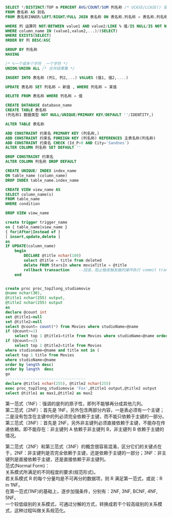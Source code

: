 ```sql
SELECT */DISTINCT/TOP m PERCENT AVG/COUNT/SUM 列名称 /* UCASE/LCASE() 变大小写 */
FROM 表名称 AS 别名
FROM 表名称INNER/LEFT/RIGHT/FULL JOIN 表名称 ON 表名称.列名称 = 表名称.列名称

WHERE 列 运算符 NOT/BETWEEN value1 AND value2/LIKE % 值/IS NULL/IS NOT NULL  AND/OR
WHERE column_name IN (value1,value2,...)/(SELECT)
WHERE EXISTS(SELECT)
ORDER BY 列 DESC/ASC

GROUP BY 列名称
HAVING

/* %一个或多个字符 _一个字符 */
UNION/UNION ALL /* 合并结果集 */

INSERT INTO 表名称 (列1, 列2,...) VALUES (值1, 值2,....)

UPDATE 表名称 SET 列名称 = 新值 , WHERE 列名称 = 某值

DELETE FROM 表名称 WHERE 列名称 = 值

CREATE DATABASE database_name
CREATE TABLE 表名称
(列名称1 数据类型 NOT NULL/UNIQUE/PRIMARY KEY/DEFAULT ''/IDENTITY,)

ALTER TABLE 表名称

ADD CONSTRAINT 约束名 PRIMARY KEY (列名称,)
ADD CONSTRAINT 约束名 FOREIGN KEY (列名称) REFERENCES 主表名称(列名称)
ADD CONSTRAINT 约束名 CHECK (Id_P>0 AND City='Sandnes')
ALTER COLUMN 列名称 SET DEFAULT ''

DROP CONSTRAINT 约束名
ALTER COLUMN 列名称 DROP DEFAULT

CREATE UNIQUE/ INDEX index_name
ON table_name (column_name)
DROP INDEX table_name.index_name

CREATE VIEW view_name AS
SELECT column_name(s)
FROM table_name
WHERE condition

DROP VIEW view_name

create trigger trigger_name
on { table_name|view_name }
{ for|After|Instead of }
[ insert,update,delete ]
as
IF UPDATE(column_name)
    begin
        DECLARE @title nchar(100)
        select @title = title from deleted
        delete FROM StarsIn where movieTitle = @title
        rollback transaction    --回滚，阻止触发触发器的操作执行 commit transcation提交事件
    end


create proc proc_top2long_studiomovie
@name nchar(30),
@title1 nchar(255) output,
@title2 nchar(255) output
as
declare @count int
set @title1=null
set @title2=null
select @count= count(*) from Movies where studioName=@name
if (@count>=1)
	select top 1 @title1=title from Movies where studioName=@name order by length desc
if (@count>=2)
	select top 1 @title2=title from Movies 
where studioname=@name and title not in (
select top 1 title from Movies 
where studioName=@name 
order by length desc) 
order by length  desc
go
-----------------------------------
declare @title1 nchar(255), @title2 nchar(255)
exec proc_top2long_studiomovie 'Fox',@title1 output,@title2 output
select @title1 as max1,@title2 as max2


```

第一范式（1NF）：强调的是列的原子性，即列不能够再分成其他几列。  
第二范式（2NF）：首先是 1NF，另外包含两部分内容，一是表必须有一个主键；二是没有包含在主键中的列必须完全依赖于主键，而不能只依赖于主键的一部分。  
第三范式（3NF）：首先是 2NF，另外非主键列必须直接依赖于主键，不能存在传递依赖。即不能存在：非主键列 A 依赖于非主键列 B，非主键列 B 依赖于主键的情况。  

第二范式（2NF）和第三范式（3NF）的概念很容易混淆，区分它们的关键点在于，2NF：非主键列是否完全依赖于主键，还是依赖于主键的一部分；3NF：非主键列是直接依赖于主键，还是直接依赖于非主键列。  
范式(Normal Form)：  
关系模式所满足的不同程度的要求(规范形式)。  
若关系模式 R 的每个分量均是不可再分的数据项，则 R 满足第一范式，或说：R in 1NF。  
在第一范式(1NF)的基础上，逐步加强条件，分别有：2NF, 3NF, BCNF, 4NF, 5NF。  
一个较低级别的关系模式，可通过分解的方式，转换成若干个较高级别的关系模式，这种过程叫做关系规范化。  

